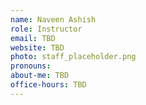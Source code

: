 ```yaml
---
name: Naveen Ashish
role: Instructor
email: TBD
website: TBD
photo: staff_placeholder.png
pronouns: 
about-me: TBD
office-hours: TBD
---
```

